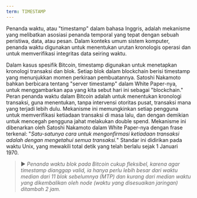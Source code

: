 ```yaml
---
term: TIMESTAMP
---
```


Penanda waktu, atau "timestamp" dalam bahasa Inggris, adalah mekanisme yang melibatkan asosiasi penanda temporal yang tepat dengan sebuah peristiwa, data, atau pesan. Dalam konteks umum sistem komputer, penanda waktu digunakan untuk menentukan urutan kronologis operasi dan untuk memverifikasi integritas data seiring waktu.

Dalam kasus spesifik Bitcoin, timestamp digunakan untuk menetapkan kronologi transaksi dan blok. Setiap blok dalam blockchain berisi timestamp yang menunjukkan momen perkiraan pembuatannya. Satoshi Nakamoto bahkan berbicara tentang "server timestamp" dalam White Paper-nya, untuk menggambarkan apa yang kita sebut hari ini sebagai "blockchain." Peran penanda waktu dalam Bitcoin adalah untuk menentukan kronologi transaksi, guna menentukan, tanpa intervensi otoritas pusat, transaksi mana yang terjadi lebih dulu. Mekanisme ini memungkinkan setiap pengguna untuk memverifikasi ketiadaan transaksi di masa lalu, dan dengan demikian untuk mencegah pengguna jahat melakukan double spend. Mekanisme ini dibenarkan oleh Satoshi Nakamoto dalam White Paper-nya dengan frase terkenal: "*Satu-satunya cara untuk mengonfirmasi ketiadaan transaksi adalah dengan mengetahui semua transaksi.*" Standar ini didirikan pada waktu Unix, yang mewakili total detik yang telah berlalu sejak 1 Januari 1970.

> ► *Penanda waktu blok pada Bitcoin cukup fleksibel, karena agar timestamp dianggap valid, ia hanya perlu lebih besar dari waktu median dari 11 blok sebelumnya (MTP) dan kurang dari median waktu yang dikembalikan oleh node (waktu yang disesuaikan jaringan) ditambah 2 jam.*